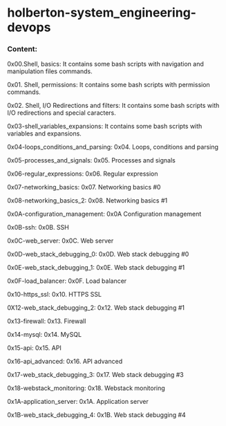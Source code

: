 # holberton-system_engineering-devops

### Content:

0x00.Shell, basics: It contains some bash scripts with navigation and manipulation files commands.

0x01. Shell, permissions: It contains some bash scripts with permission commands.

0x02. Shell, I/O Redirections and filters: It contains some bash scripts with I/O redirections and special caracters.

0x03-shell_variables_expansions: It contains some bash scripts with variables and expansions.

0x04-loops_conditions_and_parsing: 0x04. Loops, conditions and parsing

0x05-processes_and_signals: 0x05. Processes and signals

0x06-regular_expressions: 0x06. Regular expression

0x07-networking_basics: 0x07. Networking basics #0

0x08-networking_basics_2: 0x08. Networking basics #1

0x0A-configuration_management: 0x0A Configuration management

0x0B-ssh: 0x0B. SSH

0x0C-web_server: 0x0C. Web server

0x0D-web_stack_debugging_0: 0x0D. Web stack debugging #0

0x0E-web_stack_debugging_1: 0x0E. Web stack debugging #1

0x0F-load_balancer: 0x0F. Load balancer

0x10-https_ssl: 0x10. HTTPS SSL

0X12-web_stack_debugging_2: 0x12. Web stack debugging #1

0x13-firewall: 0x13. Firewall

0x14-mysql: 0x14. MySQL

0x15-api: 0x15. API

0x16-api_advanced: 0x16. API advanced

0x17-web_stack_debugging_3: 0x17. Web stack debugging #3

0x18-webstack_monitoring: 0x18. Webstack monitoring

0x1A-application_server: 0x1A. Application server

0x1B-web_stack_debugging_4: 0x1B. Web stack debugging #4
